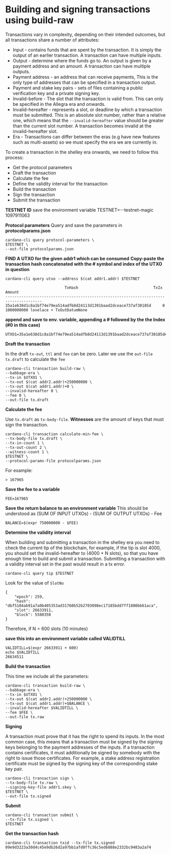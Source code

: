 # Building and signing transactions using build-raw

Transactions vary in complexity, depending on their intended outcomes, but all transactions share a number of attributes:

* Input - contains funds that are spent by the transaction. It is simply the output of an earlier transaction. A transaction can have multiple inputs.
* Output - determine where the funds go to. An output is given by a payment address and an amount. A transaction can have multiple outputs.
* Payment address - an address that can receive payments, This is the only type of addresses that can be specified in a transaction output.
* Payment and stake key pairs - sets of files containing a public verification key and a private signing key.
* Invalid-before - The slot that the transaction is valid from. This can only be specified in the Allegra era and onwards.
* Invalid-hereafter - represents a slot, or deadline by which a transaction must be submitted. This is an absolute slot number, rather than a relative one, which means that the `--invalid-hereafter` value should be greater than the current slot number. A transaction becomes invalid at the invalid-hereafter slot.
* Era - Transactions can differ between the eras (e.g have new features such as multi-assets) so we must specify the era we are currently in.

To create a transaction in the shelley era onwards, we need to follow this process:

* Get the protocol parameters
* Draft the transaction
* Calculate the fee
* Define the validity interval for the transaction
* Build the transaction
* Sign the transaction
* Submit the transaction


**TESTNET ID**
save the environment variable TESTNET=--testnet-magic 1097911063

**Protocol parameters**
Query and save the parameters in **protocolparams.json**

    cardano-cli query protocol-parameters \
    $TESTNET \
    --out-file protocolparams.json
    
**FIND A UTXO for the given addr1 which can be consumed**
**Copy-paste the transaction hash concatenated with the # symbol and index of the UTXO in question**

    cardano-cli query utxo --address $(cat addr1.addr) $TESTNET
    
                              TxHash                                 TxIx        Amount
    --------------------------------------------------------------------------------------
    35a1e638d1c8a1bf74e79ea514adfb8d24113d1391baad2dceace737af30185d     0        1000000000 lovelace + TxOutDatumNone

**append and save to env. variable, appending a # followed by the the Index (#0 in this case)**

    UTXO1=35a1e638d1c8a1bf74e79ea514adfb8d24113d1391baad2dceace737af30185d#0

**Draft the transaction**

In the draft `tx-out`, `ttl` and `fee` can be zero. Later we use the `out-file` `tx.draft` to calculate the `fee`

    cardano-cli transaction build-raw \
    --babbage-era \
    --tx-in $UTXO1 \
    --tx-out $(cat addr2.addr)+250000000 \
    --tx-out $(cat addr1.addr)+0 \
    --invalid-hereafter 0 \
    --fee 0 \
    --out-file tx.draft

**Calculate the fee**

Use `tx.draft` as `tx-body-file`. **Witnesses** are the amount of keys that must sign the transaction.

    cardano-cli transaction calculate-min-fee \
    --tx-body-file tx.draft \
    --tx-in-count 1 \
    --tx-out-count 2 \
    --witness-count 1 \
    $TESTNET \
    --protocol-params-file protocolparams.json

For example:

    > 167965

**Save the fee to a variable**

    FEE=167965

**Save the return balance to an environment variable**
This should be understood as (SUM OF INPUT UTXOs) - (SUM OF OUTPUT UTXOs) - Fee

    BALANCE=$(expr 750000000 - $FEE)

**Determine the validity interval**

When building and submitting a transaction in the shelley era you need to check the current tip of the blockchain, for example, if the tip is slot 4000, you should set the invalid-hereafter to (4000 + N slots), so that you have enough time to build and submit a transaction. Submitting a transaction with a validity interval set in the past would result in a tx error.

    cardano-cli query tip $TESTNET 

Look for the value of `SlotNo`

    {
        "epoch": 259,
        "hash": "dbf5104ab91a7a0b405353ad31760b52b2703098ec17185bdd7ff1800bb61aca",
        "slot": 26633911,
        "block": 5580350
    }

Therefore, if N = 600 slots (10 minutes)

**save this into an environment variable called VALIDTILL**

    VALIDTILL=$(expr 26633911 + 600)    
    echo $VALIDTILL    
    26634511

**Build the transaction**

This time we include all the parameters:

    cardano-cli transaction build-raw \
    --babbage-era \
    --tx-in $UTXO1 \
    --tx-out $(cat addr2.addr)+250000000 \
    --tx-out $(cat addr1.addr)+$BALANCE \
    --invalid-hereafter $VALIDTILL \
    --fee $FEE \
    --out-file tx.raw

**Signing**

A transaction must prove that it has the right to spend its inputs. In the most common case, this means that a transaction must be signed by the signing keys belonging to the payment addresses of the inputs. If a transaction contains certificates, it must additionally be signed by somebody with the right to issue those certificates. For example, a stake address registration certificate must be signed by the signing key of the corresponding stake key pair.

    cardano-cli transaction sign \
    --tx-body-file tx.raw \
    --signing-key-file addr1.skey \
    $TESTNET \
    --out-file tx.signed

**Submit**

    cardano-cli transaction submit \
    --tx-file tx.signed \
    $TESTNET

**Get the transaction hash**

    cardano-cli transaction txid --tx-file tx.signed
    09e9d3223a30d4c45e9db26d2a97bb1afd0ffc36c5ed6888e2332bc9483a2a74
